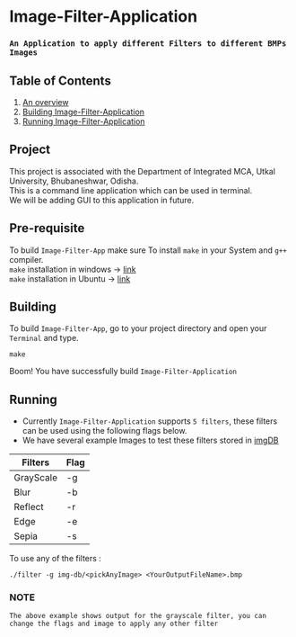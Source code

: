 # Image-Filter-Application
### `An Application to apply different Filters to different BMPs Images`
## Table of Contents

1) [An overview](#project)
2) [Building Image-Filter-Application](#building)
3) [Running Image-Filter-Application](#running)

## Project

This project is associated with the Department of Integrated MCA, Utkal University, Bhubaneshwar, Odisha.<br>
This is a command line application which can be used in terminal.<br>
We will be adding GUI to this application in future.

## Pre-requisite

To build `Image-Filter-App` make sure To install `make` in your System and `g++` compiler.<br>
`make` installation in windows -> [link](https://www.technewstoday.com/install-and-use-make-in-windows/)<br>
`make` installation in Ubuntu -> [link](https://askubuntu.com/questions/161104/how-do-i-install-make) 
## Building

To build `Image-Filter-App`, go to your project directory and open your `Terminal` and type.
```shell
make
```
Boom! You have successfully build `Image-Filter-Application`
## Running

+ Currently `Image-Filter-Application` supports `5 filters`, these filters can be used using the following flags below.<br>
+ We have several example Images to test these filters stored in [imgDB](https://github.com/Blaze-Stars/Image-Filter-Application/tree/main/img-db)

| Filters | Flag |
| ------- | ----- |
| GrayScale | -g |
| Blur | -b |
| Reflect | -r |
| Edge | -e |
| Sepia | -s |

To use any of the filters :
```shell
./filter -g img-db/<pickAnyImage> <YourOutputFileName>.bmp
```
### NOTE
```
The above example shows output for the grayscale filter, you can change the flags and image to apply any other filter 
```
